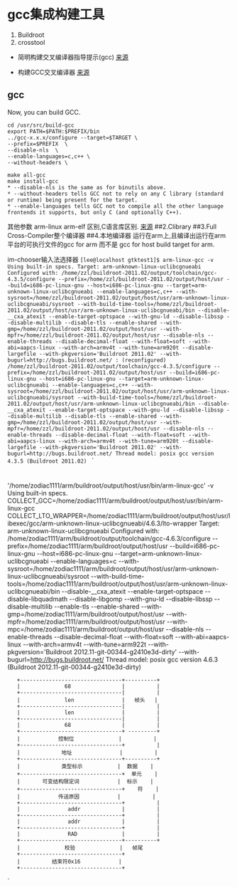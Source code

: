# gcc集成构建工具

1. Buildroot
2. crosstool

* 简明构建交叉编译器指导提示(gcc) [来源](http://www.ifp.illinois.edu/~nakazato/tips/xgcc.html#pre)

* 构建GCC交叉编译器 [来源](http://wiki.osdev.org/GCC_Cross-Compiler)

## gcc
Now, you can build GCC.

	cd /usr/src/build-gcc
	export PATH=$PATH:$PREFIX/bin
	../gcc-x.x.x/configure --target=$TARGET \ 
	--prefix=$PREFIX  \
	--disable-nls  \
	--enable-languages=c,c++ \
	--without-headers \

	make all-gcc
	make install-gcc
	* --disable-nls is the same as for binutils above.
	* --without-headers tells GCC not to rely on any C library (standard or runtime) being present for the target.
	* --enable-languages tells GCC not to compile all the other language frontends it supports, but only C (and optionally C++).
其他参数
arm-linux arm-elf 区别,C语言库区别.
[来源](http://hi.baidu.com/ajoe/blog/item/1780d100a2270a12728b6582.html)
##2.Clibrary
##3.Full Cross-Compiler整个编译器
##4.本地编译器
运行在arm上,且编译出运行在arm平台的可执行文件的gcc for arm 而不是 gcc for host build target for arm.

im-chooser输入法选择器
`
[lee@localhost gtktest1]$ arm-linux-gcc -v
Using built-in specs.
Target: arm-unknown-linux-uclibcgnueabi
Configured with: /home/zzl/buildroot-2011.02/output/toolchain/gcc-4.3.5/configure --prefix=/home/zzl/buildroot-2011.02/output/host/usr --build=i686-pc-linux-gnu --host=i686-pc-linux-gnu --target=arm-unknown-linux-uclibcgnueabi --enable-languages=c,c++ --with-sysroot=/home/zzl/buildroot-2011.02/output/host/usr/arm-unknown-linux-uclibcgnueabi/sysroot --with-build-time-tools=/home/zzl/buildroot-2011.02/output/host/usr/arm-unknown-linux-uclibcgnueabi/bin --disable-__cxa_atexit --enable-target-optspace --with-gnu-ld --disable-libssp --disable-multilib --disable-tls --enable-shared --with-gmp=/home/zzl/buildroot-2011.02/output/host/usr --with-mpfr=/home/zzl/buildroot-2011.02/output/host/usr --disable-nls --enable-threads --disable-decimal-float --with-float=soft --with-abi=aapcs-linux --with-arch=armv4t --with-tune=arm920t --disable-largefile --with-pkgversion='Buildroot 2011.02' --with-bugurl=http://bugs.buildroot.net/ : (reconfigured) /home/zzl/buildroot-2011.02/output/toolchain/gcc-4.3.5/configure --prefix=/home/zzl/buildroot-2011.02/output/host/usr --build=i686-pc-linux-gnu --host=i686-pc-linux-gnu --target=arm-unknown-linux-uclibcgnueabi --enable-languages=c,c++ --with-sysroot=/home/zzl/buildroot-2011.02/output/host/usr/arm-unknown-linux-uclibcgnueabi/sysroot --with-build-time-tools=/home/zzl/buildroot-2011.02/output/host/usr/arm-unknown-linux-uclibcgnueabi/bin --disable-__cxa_atexit --enable-target-optspace --with-gnu-ld --disable-libssp --disable-multilib --disable-tls --enable-shared --with-gmp=/home/zzl/buildroot-2011.02/output/host/usr --with-mpfr=/home/zzl/buildroot-2011.02/output/host/usr --disable-nls --enable-threads --disable-decimal-float --with-float=soft --with-abi=aapcs-linux --with-arch=armv4t --with-tune=arm920t --disable-largefile --with-pkgversion='Buildroot 2011.02' --with-bugurl=http://bugs.buildroot.net/
Thread model: posix
gcc version 4.3.5 (Buildroot 2011.02) 
`
`
#
'/home/zodiac1111/arm/buildroot/output/host/usr/bin/arm-linux-gcc' -v
Using built-in specs.
COLLECT_GCC=/home/zodiac1111/arm/buildroot/output/host/usr/bin/arm-linux-gcc
COLLECT_LTO_WRAPPER=/home/zodiac1111/arm/buildroot/output/host/usr/libexec/gcc/arm-unknown-linux-uclibcgnueabi/4.6.3/lto-wrapper
Target: arm-unknown-linux-uclibcgnueabi
Configured with: /home/zodiac1111/arm/buildroot/output/toolchain/gcc-4.6.3/configure --prefix=/home/zodiac1111/arm/buildroot/output/host/usr --build=i686-pc-linux-gnu --host=i686-pc-linux-gnu --target=arm-unknown-linux-uclibcgnueabi --enable-languages=c --with-sysroot=/home/zodiac1111/arm/buildroot/output/host/usr/arm-unknown-linux-uclibcgnueabi/sysroot --with-build-time-tools=/home/zodiac1111/arm/buildroot/output/host/usr/arm-unknown-linux-uclibcgnueabi/bin --disable-__cxa_atexit --enable-target-optspace --disable-libquadmath --disable-libgomp --with-gnu-ld --disable-libssp --disable-multilib --enable-tls --enable-shared --with-gmp=/home/zodiac1111/arm/buildroot/output/host/usr --with-mpfr=/home/zodiac1111/arm/buildroot/output/host/usr --with-mpc=/home/zodiac1111/arm/buildroot/output/host/usr --disable-nls --enable-threads --disable-decimal-float --with-float=soft --with-abi=aapcs-linux --with-arch=armv4t --with-tune=arm922t --with-pkgversion='Buildroot 2012.11-git-00344-g2410e3d-dirty' --with-bugurl=http://bugs.buildroot.net/
Thread model: posix
gcc version 4.6.3 (Buildroot 2012.11-git-00344-g2410e3d-dirty) 

       +--------------------------------+----------+
       |              68                |          |
       +--------------------------------|          |
       |              len               |   帧头   |
       +--------------------------------|          |
       |              len               |          |
       +--------------------------------|          |
       |              68                |          |
       +--------------------------------+ ---------+
       |            控制位              |          |
       +--------------------------------+          |
       |             地址               |          |
       +--------------------------------+----------+
       |             类型标示           |  数据    |
       +--------------------------------+  单元    |
       |       可变结构限定词            |  标示    |
       +--------------------------------+    符    |
       |            传送原因            |          |
       +--------------------------------+          |
       |               addr             |          |
       +--------------------------------+          |
       |               addr             |          |
       +--------------------------------+          |
       |               RAD              |          |
       +--------------------------------+----------+
       |              校验              |   帧尾
       +--------------------------------+
       |          结束符0x16            |
       +--------------------------------+
`

